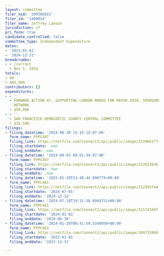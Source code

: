 ```yaml
---
layout: committee
filer_nid: '209506922'
filer_id: '1409024'
filer_name: Jeffrey Lawson
jurisdiction: sf
pri_form: true
candidate_controlled: false
committee_type: Independent Expenditure
dates:
- '2022-01-01'
- '2024-12-31'
breadcrumbs:
- - /current
  - Nov 5, 2024
totals:
- $0
- $85,500
contributors: []
expenditures:
- - ''
  - FORWARD ACTION SF, SUPPORTING LONDON BREED FOR MAYOR 2024, SPONSORED BY ABUNDANCE
    NETWORK
  - $50,000
- - ''
  - SAN FRANCISCO DEMOCRATIC COUNTY CENTRAL COMMITTEE
  - $35,500
filings:
- filing_datetime: '2024-09-10 15:15:15-07:00'
  form_name: FPPC497
  filing_link: https://netfile.com/Connect2/api/public/image/212066177
  filing_startdate: .nan
  filing_enddate: .nan
- filing_datetime: '2024-09-03 09:01:34-07:00'
  form_name: FPPC497
  filing_link: https://netfile.com/Connect2/api/public/image/212023836
  filing_startdate: .nan
  filing_enddate: .nan
- filing_datetime: '2025-01-29T23:48:44.896779+00:00'
  form_name: FPPC461
  filing_link: https://netfile.com/Connect2/api/public/image/212993744
  filing_startdate: '2024-07-01'
  filing_enddate: '2024-12-31'
- filing_datetime: '2024-07-18T19:31:38.0964751+00:00'
  form_name: FPPC461
  filing_link: https://netfile.com/Connect2/api/public/image/211741697
  filing_startdate: '2024-01-01'
  filing_enddate: '2024-06-30'
- filing_datetime: '2024-01-26T00:41:59.5340959+00:00'
  form_name: FPPC461
  filing_link: https://netfile.com/Connect2/api/public/image/209731000
  filing_startdate: '2023-01-01'
  filing_enddate: '2023-12-31'

---
```

